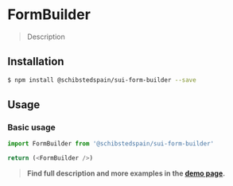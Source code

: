 # FormBuilder

> Description

<!-- ![](./assets/preview.png) -->

## Installation

```sh
$ npm install @schibstedspain/sui-form-builder --save
```

## Usage

### Basic usage
```js
import FormBuilder from '@schibstedspain/sui-form-builder'

return (<FormBuilder />)
```


> **Find full description and more examples in the [demo page](#).**